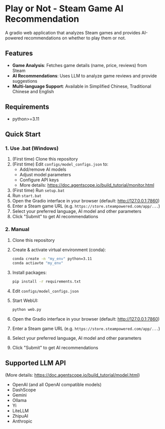 # Play or Not - Steam Game AI Recommendation

A gradio web application that analyzes Steam games and provides AI-powered recommendations on whether to play them or not.

## Features

- **Game Analysis**: Fetches game details (name, price, reviews) from Steam
- **AI Recommendations**: Uses LLM to analyze game reviews and provide suggestions
- **Multi-language Support**: Available in Simplified Chinese, Traditional Chinese and English

## Requirements

- python>=3.11

## Quick Start

### 1. Use .bat (Windows)

1. (First time) Clone this repository
2. (First time) Edit `configs/model_configs.json` to:
   - Add/remove AI models
   - Adjust model parameters
   - Configure API keys
   - More details: https://doc.agentscope.io/build_tutorial/monitor.html
3. (First time) Run `setup.bat`
4. Run `start.bat`
5. Open the Gradio interface in your browser (default: http://127.0.0.1:7860)
6. Enter a Steam game URL (e.g. `https://store.steampowered.com/app/...`)
7. Select your preferred language, AI model and other parameters
8. Click "Submit" to get AI recommendations

### 2. Manual

1. Clone this repository

2. Create & activate virtual environment (conda):

   ```bash
   conda create -n "my_env" python=3.11
   conda actiavte "my_env"
   ```

3. Install packages:

   ```bash
   pip install -r requirements.txt
   ```

4. Edit `configs/model_configs.json`

5. Start WebUI:

   ```bash
   python web.py
   ```

6. Open the Gradio interface in your browser (default: http://127.0.0.1:7860)

7. Enter a Steam game URL (e.g. `https://store.steampowered.com/app/...`)

8. Select your preferred language, AI model and other parameters

9. Click "Submit" to get AI recommendations

## Supported LLM API

(More details: https://doc.agentscope.io/build_tutorial/model.html)

- OpenAI (and all OpenAI compatible models)
- DashScope
- Gemini
- Ollama
- Yi
- LiteLLM
- ZhipuAI
- Anthropic
